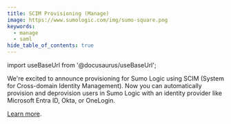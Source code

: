 ```yaml
---
title: SCIM Provisioning (Manage)
image: https://www.sumologic.com/img/sumo-square.png
keywords:
  - manage
  - saml
hide_table_of_contents: true    
---
```


import useBaseUrl from '@docusaurus/useBaseUrl';

We're excited to announce provisioning for Sumo Logic using SCIM (System for Cross-domain Identity Management). Now you can automatically provision and deprovision users in Sumo Logic with an identity provider like Microsoft Entra ID, Okta, or OneLogin.

[Learn more](/docs/manage/security/scim/).